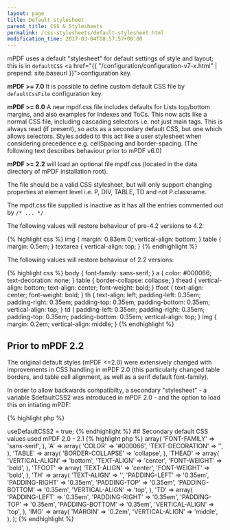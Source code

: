 ```yaml
---
layout: page
title: Default stylesheet
parent_title: CSS & Stylesheets
permalink: /css-stylesheets/default-stylesheet.html
modification_time: 2017-03-04T08:57:57+00:00
---
```


mPDF uses a default "stylesheet" for default settings of style and layout; this is in
`defaultCSS` <a href="{{ "/configuration/configuration-v7-x.html" | prepend: site.baseurl }}">configuration key</a>.

**mPDF >= 7.0** It is possible to define custom default CSS file by `defaultCssFile` configuration key.

**mPDF >= 6.0** A new mpdf.css file includes defaults for Lists top/bottom margins, and also examples for
Indexes and ToCs. This now acts like a normal CSS file, including cascading selectors i.e. not just main tags.
This is always read (if present), so acts as a secondary default CSS, but one which allows selectors. Styles added
to this act like a user stylesheet when considering precedence e.g. cellSpacing and border-spacing. (The following
text describes behaviour prior to mPDF v6.0)

**mPDF >= 2.2** will load an optional file <span class="filename">mpdf.css</span> (located in the data directory of
mPDF installation root).

The file should be a valid CSS stylesheet, but will only support changing properties at element level i.e. P, DIV,
TABLE, TD and not P.classname.

The mpdf.css file supplied is inactive as it has all the entries commented out by `/* ... */`

The following values will restore behaviour of pre-4.2 versions to 4.2:

{% highlight css %}
    img { margin: 0.83em 0; vertical-align: bottom; }
    table { margin: 0.5em; }
    textarea { vertical-align: top; }
{% endhighlight %}

The following values will restore behaviour of 2.2 versions:

{% highlight css %}
    body {
        font-family: sans-serif;
    }
    a {
        color: #000066;
        text-decoration: none;
    }
    table {
        border-collapse: collapse;
    }
    thead {
        vertical-align: bottom;
        text-align: center;
        font-weight: bold;
    }
    tfoot {
        text-align: center;
        font-weight: bold;
    }
    th {
        text-align: left;
        padding-left: 0.35em;
        padding-right: 0.35em;
        padding-top: 0.35em;
        padding-bottom: 0.35em;
        vertical-align: top;
    }
    td {
        padding-left: 0.35em;
        padding-right: 0.35em;
        padding-top: 0.35em;
        padding-bottom: 0.35em;
        vertical-align: top;
    }
    img {
        margin: 0.2em;
        vertical-align: middle;
    }
{% endhighlight %}

## Prior to mPDF 2.2

The original default styles (mPDF <=2.0) were extensively changed with improvements in CSS handling in mPDF 2.0
(this particularly changed table borders, and table cell alignment, as well as a serif default font-family).

In order to allow backwards compatibilty, a secondary "stylesheet" - a variable $defaultCSS2 was introduced in
mPDF 2.0 - and the option to load this on intiating mPDF:

{% highlight php %}
<?php

$mpdf->useDefaultCSS2 = true;
{% endhighlight %}

## Secondary default CSS values used mPDF 2.0 - 2.1

{% highlight php %}
<?php

var $defaultCSS2 = array(
    'BODY' => array(
        'FONT-FAMILY' => 'sans-serif',
    ),
    'A' => array(
        'COLOR' => '#000066',
        'TEXT-DECORATION' => '',
    ),
    'TABLE' => array(
        'BORDER-COLLAPSE' => 'collapse',
    ),
    'THEAD' => array(
        'VERTICAL-ALIGN' => 'bottom',
        'TEXT-ALIGN' => 'center',
        'FONT-WEIGHT' => 'bold',
    ),
    'TFOOT' => array(
        'TEXT-ALIGN' => 'center',
        'FONT-WEIGHT' => 'bold',
    ),
    'TH' => array(
        'TEXT-ALIGN' => '',
        'PADDING-LEFT' => '0.35em',
        'PADDING-RIGHT' => '0.35em',
        'PADDING-TOP' => '0.35em',
        'PADDING-BOTTOM' => '0.35em',
        'VERTICAL-ALIGN' => 'top',
    ),
    'TD' => array(
        'PADDING-LEFT' => '0.35em',
        'PADDING-RIGHT' => '0.35em',
        'PADDING-TOP' => '0.35em',
        'PADDING-BOTTOM' => '0.35em',
        'VERTICAL-ALIGN' => 'top',
    ),
    'IMG' => array(
        'MARGIN' => '0.2em',
        'VERTICAL-ALIGN' => 'middle',
    ),
);
{% endhighlight %}

